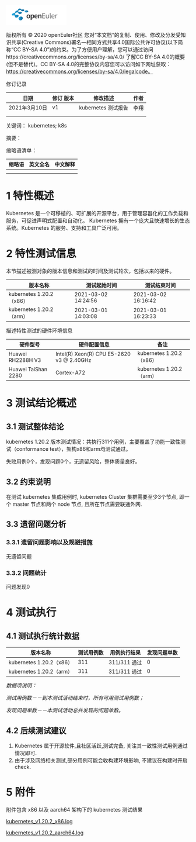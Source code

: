 ![openEuler ico](../../images/openEuler.png)

版权所有 © 2020  openEuler社区
 您对“本文档”的复制、使用、修改及分发受知识共享(Creative Commons)署名—相同方式共享4.0国际公共许可协议(以下简称“CC BY-SA 4.0”)的约束。为了方便用户理解，您可以通过访问https://creativecommons.org/licenses/by-sa/4.0/ 了解CC BY-SA 4.0的概要 (但不是替代)。CC BY-SA 4.0的完整协议内容您可以访问如下网址获取：https://creativecommons.org/licenses/by-sa/4.0/legalcode。

修订记录

| 日期 	        | 修订   版本 | 修改描述            | 作者 |
| ------------- | ----------- | ------------------- | ---- |
| 2021年3月10日 | v1          | kubernetes 测试报告 | 李翔 |
|      	        |             |                     |      |
|      	        |             |                     |      |

 关键词： kubernetes; k8s

 

摘要：

 

缩略语清单：

| 缩略语 | 英文全名 | 中文解释 |
| ------ | -------- | -------- |
|        |          |          |
|        |          |          |

# 1     特性概述

Kubernetes 是一个可移植的、可扩展的开源平台，用于管理容器化的工作负载和服务，可促进声明式配置和自动化。 Kubernetes 拥有一个庞大且快速增长的生态系统。Kubernetes 的服务、支持和工具广泛可用。

# 2     特性测试信息

本节描述被测对象的版本信息和测试的时间及测试轮次，包括以来的硬件。

| 版本名称                 | 测试起始时间        | 测试结束时间        |
| ------------------------ | ------------------- | ------------------- |
| kubernetes 1.20.2（x86） | 2021-03-02 14:24:56 | 2021-03-02 16:16:42 |
| kubernetes 1.20.2（arm） | 2021-03-01 14:03:08 | 2021-03-01 16:23:33 |

描述特性测试的硬件环境信息

| 硬件型号            | 硬件配置信息                              | 备注                     |
| ------------------- | ----------------------------------------- | ------------------------ |
| Huawei RH2288H V3   | Intel(R) Xeon(R) CPU E5-2620 v3 @ 2.40GHz | kubernetes 1.20.2（x86） |
| Huawei TaiShan 2280 | Cortex-A72                                | kubernetes 1.20.2（arm） |

# 3     测试结论概述

## 3.1   测试整体结论

kubernetes 1.20.2 版本测试情况：共执行311个用例，主要覆盖了功能一致性测试（conformance test），架构x86和arm均测试通过。

失败用例0个，发现问题0个，无遗留风险，整体质量良好。

## 3.2   约束说明

在测试 kubernetes 集成用例时, kubernetes Cluster 集群需要至少3个节点, 即一个 master 节点和两个 node 节点, 且所在节点需要联通外网.

## 3.3   遗留问题分析

### 3.3.1 遗留问题影响以及规避措施

无遗留问题

### 3.3.2 问题统计

问题发现0

# 4     测试执行

## 4.1   测试执行统计数据

| 版本名称                 | 测试用例数 | 用例执行结果 | 发现问题单数 |
| ------------------------ | ---------- | ------------ | ------------ |
| kubernetes 1.20.2（x86） | 311        | 311/311 通过 | 0            |
| kubernetes 1.20.2（arm） | 311        | 311/311 通过 | 0            |

*数据项说明：*

*测试用例数－－到本测试活动结束时，所有可用测试用例数；*

*发现问题单数－－本测试活动总共发现的问题单数。*

## 4.2   后续测试建议

1. Kubernetes 属于开源软件,且社区活跃,测试完备, 关注其一致性测试用例通过情况即可.
2. 由于涉及网络相关测试,部分用例可能会收构建环境影响, 不建议在构建时开启check.


# 5     附件

附件包含 x86 以及 aarch64 架构下的 kubernetes 测试结果

[kubernetes_v1.20.2_x86.log](./Attachment/kubernetes/kubernetes_v1.20.2_x86.log)

[kubernetes_v1.20.2_aarch64.log](./Attachment/kubernetes/kubernetes_v1.20.2_aarch64.log)
